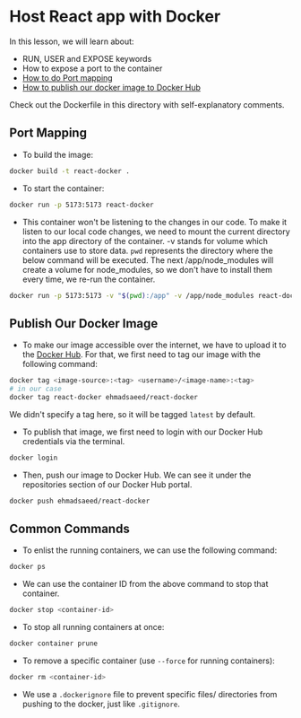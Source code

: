 # Host React app with Docker

In this lesson, we will learn about:

-   RUN, USER and EXPOSE keywords
-   How to expose a port to the container
-   [How to do Port mapping](#port-mapping)
-   [How to publish our docker image to Docker Hub](#publish-our-docker-image)

Check out the Dockerfile in this directory with self-explanatory comments.

## Port Mapping

-   To build the image:

```bash
docker build -t react-docker .
```

-   To start the container:

```bash
docker run -p 5173:5173 react-docker
```

-   This container won't be listening to the changes in our code. To make it listen to our local code changes, we need to mount the current directory into the app directory of the container.
    -v stands for volume which containers use to store data. `pwd` represents the directory where the below command will be executed. The next /app/node_modules will create a volume for node_modules, so we don't have to install them every time, we re-run the container.

```bash
docker run -p 5173:5173 -v "$(pwd):/app" -v /app/node_modules react-docker
```

## Publish Our Docker Image

-   To make our image accessible over the internet, we have to upload it to the [Docker Hub](https://hub.docker.com/). For that, we first need to tag our image with the following command:

```bash
docker tag <image-source>:<tag> <username>/<image-name>:<tag>
# in our case
docker tag react-docker ehmadsaeed/react-docker
```

We didn't specify a tag here, so it will be tagged `latest` by default.

-   To publish that image, we first need to login with our Docker Hub credentials via the terminal.

```bash
docker login
```

-   Then, push our image to Docker Hub. We can see it under the repositories section of our Docker Hub portal.

```bash
docker push ehmadsaeed/react-docker
```

## Common Commands

-   To enlist the running containers, we can use the following command:

```bash
docker ps
```

-   We can use the container ID from the above command to stop that container.

```bash
docker stop <container-id>
```

-   To stop all running containers at once:

```bash
docker container prune
```

-   To remove a specific container (use `--force` for running containers):

```bash
docker rm <container-id>
```

-   We use a `.dockerignore` file to prevent specific files/ directories from pushing to the docker, just like `.gitignore`.
